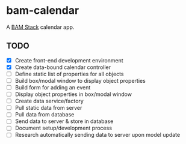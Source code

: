 # bam-calendar

A [BAM Stack](https://github.com/Harlantr/bam-stack-bootstrap) calendar app.

## TODO
- [x] Create front-end development environment
- [x] Create data-bound calendar controller
- [ ] Define static list of properties for all objects
- [ ] Build box/modal window to display object properties
- [ ] Build form for adding an event
- [ ] Display object properties in box/modal window
- [ ] Create data service/factory
- [ ] Pull static data from server
- [ ] Pull data from database
- [ ] Send data to server & store in database
- [ ] Document setup/development process
- [ ] Research automatically sending data to server upon model update